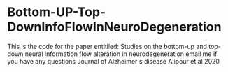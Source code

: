 # Bottom-UP-Top-DownInfoFlowInNeuroDegeneration


This is the code for the paper entitiled: Studies on the bottom-up and top-down neural information flow alteration in neurodegeneration
email me if you have any questions
Journal of Alzheimer's disease
Alipour et al 2020
